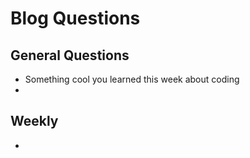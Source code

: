 # Blog Questions

## General Questions
* Something cool you learned this week about coding
* 

## Weekly
*
